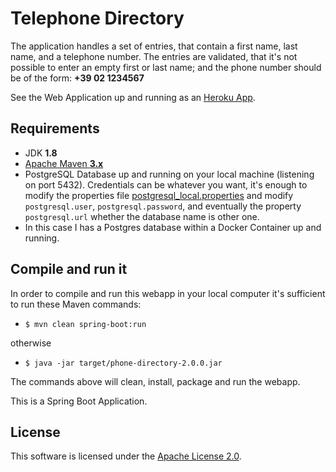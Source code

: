 # Telephone Directory #

The application handles a set of entries, that contain a first name, last name, and a telephone number.
The entries are validated, that it's not possible to enter an empty first or last name; and the phone number should be of the form: **+39 02 1234567**

See the Web Application up and running as an [Heroku App](https://phone-directory.herokuapp.com/).

## Requirements ##
* JDK **1.8**
* [Apache Maven **3.x**](http://maven.apache.org/)
* PostgreSQL Database up and running on your local machine (listening on port 5432). Credentials can be whatever you want, it's enough to modify the properties file [postgresql_local.properties](https://github.com/fumandito/phone-directory/blob/master/src/main/resources/postgresql_local.properties) and modify `postgresql.user`, `postgresql.password`, and eventually the property `postgresql.url` whether the database name is other one.
* In this case I has a Postgres database within a Docker Container up and running.

## Compile and run it ##
In order to compile and run this webapp in your local computer it's sufficient to run these Maven commands:

* `$ mvn clean spring-boot:run`

otherwise

* `$ java -jar target/phone-directory-2.0.0.jar`

The commands above will clean, install, package and run the webapp.

This is a Spring Boot Application.

License
-------

This software is licensed under the [Apache License 2.0](http://www.apache.org/licenses/LICENSE-2.0.html).